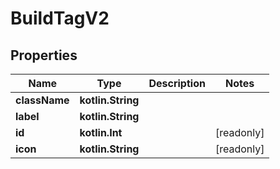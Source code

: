 
# BuildTagV2

## Properties
Name | Type | Description | Notes
------------ | ------------- | ------------- | -------------
**className** | **kotlin.String** |  | 
**label** | **kotlin.String** |  | 
**id** | **kotlin.Int** |  |  [readonly]
**icon** | **kotlin.String** |  |  [readonly]



